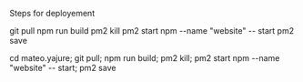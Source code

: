 Steps for deployement

git pull
npm run build
pm2 kill
pm2 start npm --name "website" -- start
pm2 save

cd mateo.yajure; git pull; npm run build; pm2 kill; pm2 start npm --name "website" -- start; pm2 save